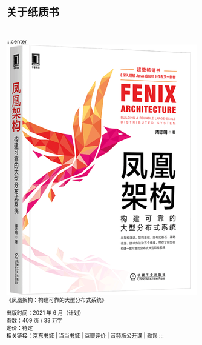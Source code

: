# 关于纸质书

<br/>

:::center
![凤凰架构](./images/book.png)
《凤凰架构：构建可靠的大型分布式系统》

出版时间：2021 年 6 月（计划）<br/>
页数：409 页 / 33 万字 <br/>
定价：待定 <br/>
相关链接：[京东书城]() | [当当书城]() | [豆瓣评价]() | [音频版公开课](https://time.geekbang.org/opencourse/intro/100064201) | [勘误]()
:::
